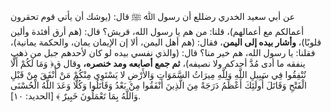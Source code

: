 عن أبي سعيد الخدري رضللع أن رسول ﷲ ﷺ قال: (يوشك أن يأتي قوم تحقرون أعمالكم مع أعمالهم)، قلنا: من هم يا رسول الله، قريش؟ قال: (هم أرق أفئدة وألين قلوبًا)، **وأشار بيده إلى اليمن**، فقال: (هم أهل اليمن، ألا إن الإيمان يمان، والحكمة يمانية)، فقلنا: يا رسول الله، هم خير منا؟ قال: (والذي نفسي بيده لو كان لأحدهم جبل من ذهب ينفقه ما أدى مُدَّ أحدكم ولا نصيفه)، **ثم جمع أصابعه ومد خنصره،** وقال ق﴿ وَمَا لَكُمْ أَلَّا تُنْفِقُوا فِي سَبِيلِ اللَّهِ وَلِلَّهِ مِيرَاثُ السَّمَوَاتِ وَالأَرْضِ لا يَسْتَوِي مِنْكُمْ مَنْ أَنْفَقَ مِنْ قَبْلِ الْفَتْحِ وَقَاتَلَ أُولَئِكَ أَعْظَمُ دَرَجَةً مِنَ الَّذِينَ أَنْفَقُوا مِنْ بَعْدُ وَقَاتَلُوا وَكُلًّا وَعَدَ اللَّهُ الْحُسْنَى وَاللَّهُ بِمَا تَعْمَلُونَ خَبِيرٌ ﴾ [الحديد: ١٠].